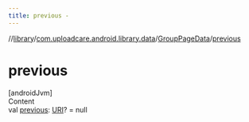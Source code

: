 ```yaml
---
title: previous -
---
```

//[library](../../index.md)/[com.uploadcare.android.library.data](../index.md)/[GroupPageData](index.md)/[previous](previous.md)



# previous  
[androidJvm]  
Content  
val [previous](previous.md): [URI](https://developer.android.com/reference/kotlin/java/net/URI.html)? = null  



